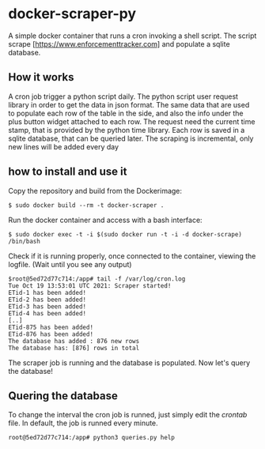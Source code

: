 # docker-scraper-py
A simple docker container that runs a cron invoking a shell script.
The script scrape [https://www.enforcementtracker.com] and populate a sqlite database.

## How it works
A cron job trigger a python script daily.
The python script user request library in order to get the data in json format. The same data that are used to populate each row of the table in the side, and also the info under the plus button widget attached to each row.
The request need the current time stamp, that is provided by the python time library.
Each row is saved in a sqlite database, that can be queried later.
The scraping is incremental, only new lines will be added every day

## how to install and use it
Copy the repository and build from the Dockerimage:


`$ sudo docker build --rm -t docker-scraper . `


Run the docker container and access with a bash interface:
```
$ sudo docker exec -t -i $(sudo docker run -t -i -d docker-scrape) /bin/bash
```


Check if it is running properly, once connected to the container, viewing the logfile. (Wait until you see any output)

```
$root@5ed72d77c714:/app# tail -f /var/log/cron.log
Tue Oct 19 13:53:01 UTC 2021: Scraper started!
ETid-1 has been added!
ETid-2 has been added!
ETid-3 has been added!
ETid-4 has been added!
[..]
ETid-875 has been added!
ETid-876 has been added!
The database has added : 876 new rows
The database has: [876] rows in total

```

The scraper job is running and the database is populated. 
Now let's query the database! 


## Quering the database
To change the interval the cron job is runned, just simply edit the *crontab* file. In default, the job is runned every minute.
```
root@5ed72d77c714:/app# python3 queries.py help
   
```

